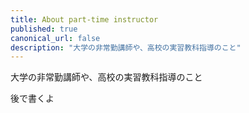 ```yaml
---
title: About part-time instructor
published: true
canonical_url: false
description: "大学の非常勤講師や、高校の実習教科指導のこと"
---
```


大学の非常勤講師や、高校の実習教科指導のこと


後で書くよ